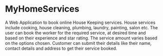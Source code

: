 # MyHomeServices
A Web Application to book online House Keeping services. House services include cooking, house cleaning, plumbing, laundry, painting, salon etc.
The user can book the worker for the required service, at desired time and based on their experience and star rating.
The service amount varies based on the options chosen.
Customer can submit their details like their name, contact details and address to get their service booked.
